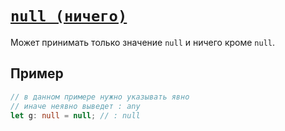 # [`null (ничего)`](../index.md)

Может принимать только значение `null` и ничего кроме `null`.

## Пример

```ts
// в данном примере нужно указывать явно
// иначе неявно выведет : any
let g: null = null; // : null
```
